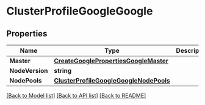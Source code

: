 # ClusterProfileGoogleGoogle

## Properties
Name | Type | Description | Notes
------------ | ------------- | ------------- | -------------
**Master** | [**CreateGooglePropertiesGoogleMaster**](CreateGoogleProperties_google_master.md) |  | [optional] 
**NodeVersion** | **string** |  | [optional] 
**NodePools** | [**ClusterProfileGoogleGoogleNodePools**](ClusterProfileGoogle_google_nodePools.md) |  | [optional] 

[[Back to Model list]](../README.md#documentation-for-models) [[Back to API list]](../README.md#documentation-for-api-endpoints) [[Back to README]](../README.md)


